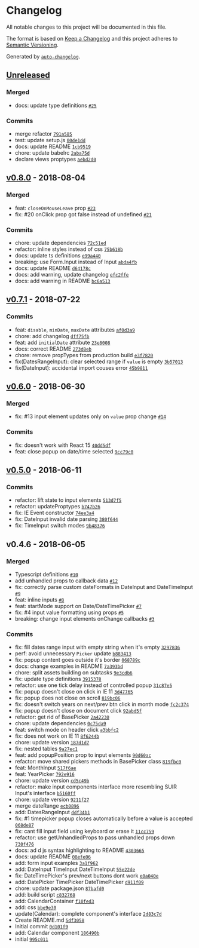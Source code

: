 # Changelog

All notable changes to this project will be documented in this file.

The format is based on [Keep a Changelog](http://keepachangelog.com/en/1.0.0/)
and this project adheres to [Semantic Versioning](http://semver.org/spec/v2.0.0.html).

Generated by [`auto-changelog`](https://github.com/CookPete/auto-changelog).

## [Unreleased](https://github.com/arfedulov/semantic-ui-calendar-react/compare/v0.8.0...HEAD)

### Merged

- docs: update type definitions [`#25`](https://github.com/arfedulov/semantic-ui-calendar-react/pull/25)

### Commits

- merge refactor [`791a585`](https://github.com/arfedulov/semantic-ui-calendar-react/commit/791a5858f12e6ac289894e95951af155136ccf5c)
- test: update setup.js [`00de1dd`](https://github.com/arfedulov/semantic-ui-calendar-react/commit/00de1dde13951d5268009e0a35857a02e3606d40)
- docs: update README [`1cb9519`](https://github.com/arfedulov/semantic-ui-calendar-react/commit/1cb9519e82ad93d50096e61088efc3b7e1b3fa00)
- chore: update babelrc [`2aba75d`](https://github.com/arfedulov/semantic-ui-calendar-react/commit/2aba75dc980ed46cd4fadb3e8fe0a900d5f8982b)
- declare views proptypes [`aebd2d0`](https://github.com/arfedulov/semantic-ui-calendar-react/commit/aebd2d076ea5e80a76b5bef98b6ce7b8a6d7662b)

## [v0.8.0](https://github.com/arfedulov/semantic-ui-calendar-react/compare/v0.7.1...v0.8.0) - 2018-08-04

### Merged

- feat: `closeOnMouseLeave` prop [`#23`](https://github.com/arfedulov/semantic-ui-calendar-react/pull/23)
- fix: #20 onClick prop got false instead of undefined [`#21`](https://github.com/arfedulov/semantic-ui-calendar-react/pull/21)

### Commits

- chore: update dependencies [`72c51ed`](https://github.com/arfedulov/semantic-ui-calendar-react/commit/72c51ed1fa27005eebed8c9c1b3aa0c3d901d122)
- refactor: inline styles instead of css [`75b618b`](https://github.com/arfedulov/semantic-ui-calendar-react/commit/75b618bd10b6a7c3dc1c590de60c19f30af3c1fa)
- docs: update ts definitions [`e99a440`](https://github.com/arfedulov/semantic-ui-calendar-react/commit/e99a4405a093f508b8bfc64ba8d12535c4a8cdf8)
- breaking: use Form.Input instead of Input [`abda4fb`](https://github.com/arfedulov/semantic-ui-calendar-react/commit/abda4fb9059dc68ec09da3072e3e1d86463d58b1)
- docs: update README [`d64178c`](https://github.com/arfedulov/semantic-ui-calendar-react/commit/d64178c965354675508cdc33fa180d218024616e)
- docs: add warning, update changelog [`efc2ffe`](https://github.com/arfedulov/semantic-ui-calendar-react/commit/efc2ffee59023008f93a398444cfe2a4553833dc)
- docs: add warning in README [`bc6a513`](https://github.com/arfedulov/semantic-ui-calendar-react/commit/bc6a513353b4423ee9dfa0c6b74fe47a4db955a1)

## [v0.7.1](https://github.com/arfedulov/semantic-ui-calendar-react/compare/v0.6.0...v0.7.1) - 2018-07-22

### Commits

- feat: `disable`, `minDate`, `maxDate` attributes [`af0d3a9`](https://github.com/arfedulov/semantic-ui-calendar-react/commit/af0d3a91933903f5fc82fee83e5a0499f44f544f)
- chore: add changelog [`dff75fb`](https://github.com/arfedulov/semantic-ui-calendar-react/commit/dff75fb49e82aedbf6a00d33b71f8d353a96f820)
- feat: add `initialDate` attribute [`23e8008`](https://github.com/arfedulov/semantic-ui-calendar-react/commit/23e800851716e0645451c99f2e0084937747a4c6)
- docs: correct README [`273d8eb`](https://github.com/arfedulov/semantic-ui-calendar-react/commit/273d8eb576e3664b5de7ebd837a53b78c0d9a86a)
- chore: remove propTypes from production build [`e3f7820`](https://github.com/arfedulov/semantic-ui-calendar-react/commit/e3f782017cafdf7b032054594d124ec45cab2343)
- fix(DatesRangeInput): clear selected range if `value` is empty [`3b57013`](https://github.com/arfedulov/semantic-ui-calendar-react/commit/3b57013f3f8bd56092c7612f965894f4efc5109e)
- fix(DateInput): accidental import couses error [`45b9811`](https://github.com/arfedulov/semantic-ui-calendar-react/commit/45b9811e6f780d4df4170bc0aca3ab3171f4539f)

## [v0.6.0](https://github.com/arfedulov/semantic-ui-calendar-react/compare/v0.5.0...v0.6.0) - 2018-06-30

### Merged

- fix: #13 input element updates only on `value` prop change [`#14`](https://github.com/arfedulov/semantic-ui-calendar-react/pull/14)

### Commits

- fix: doesn't work with React 15 [`40dd5df`](https://github.com/arfedulov/semantic-ui-calendar-react/commit/40dd5df41396c38f2edeb1493ff6c25748835f7e)
- feat: close popup on date/time selected [`9cc79c0`](https://github.com/arfedulov/semantic-ui-calendar-react/commit/9cc79c0c9802425f95828173a56d57160faabc4e)

## [v0.5.0](https://github.com/arfedulov/semantic-ui-calendar-react/compare/v0.4.6...v0.5.0) - 2018-06-11

### Commits

- refactor: lift state to input elements [`513d7f5`](https://github.com/arfedulov/semantic-ui-calendar-react/commit/513d7f53b03c683cb8b47515f90cd5490314719e)
- refactor: updateProptypes [`b747b26`](https://github.com/arfedulov/semantic-ui-calendar-react/commit/b747b26c3ec577f9562480d72a915ff0d6362769)
- fix: IE Event constructor [`74ee3a4`](https://github.com/arfedulov/semantic-ui-calendar-react/commit/74ee3a42d26ebb2ef5ade78fd69323de21b1c2de)
- fix: DateInput invalid date parsing [`380f644`](https://github.com/arfedulov/semantic-ui-calendar-react/commit/380f644b519d6e595e49f1a28c423ff819810773)
- fix: TimeInput switch modes [`9b48376`](https://github.com/arfedulov/semantic-ui-calendar-react/commit/9b48376d8a0ddcc456cfa31ab12628765b89986f)

## v0.4.6 - 2018-06-05

### Merged

- Typescript definitions [`#10`](https://github.com/arfedulov/semantic-ui-calendar-react/pull/10)
- add unhandled props to callback data [`#12`](https://github.com/arfedulov/semantic-ui-calendar-react/pull/12)
- fix: correctly parse custom dateFormats in DateInput and DateTimeInput [`#9`](https://github.com/arfedulov/semantic-ui-calendar-react/pull/9)
- feat: inline inputs [`#8`](https://github.com/arfedulov/semantic-ui-calendar-react/pull/8)
- feat: startMode support on Date/DateTimePicker [`#7`](https://github.com/arfedulov/semantic-ui-calendar-react/pull/7)
- fix: #4 input value formatting using props [`#5`](https://github.com/arfedulov/semantic-ui-calendar-react/pull/5)
- breaking: change input elements onChange callbacks [`#3`](https://github.com/arfedulov/semantic-ui-calendar-react/pull/3)

### Commits

- fix: fill dates range input with empty string when it's empty [`3297836`](https://github.com/arfedulov/semantic-ui-calendar-react/commit/3297836dcd77e95678ea8283503c384765bcff33)
- perf: avoid unnecessary `Picker` update [`b883413`](https://github.com/arfedulov/semantic-ui-calendar-react/commit/b8834139e5870d00db031093f057bf7f4ff14aeb)
- fix: popup content goes outside it's border [`068789c`](https://github.com/arfedulov/semantic-ui-calendar-react/commit/068789c4c00b01e21d3c64e8e2a023da39d6a3da)
- docs: change examples in README [`7a393bd`](https://github.com/arfedulov/semantic-ui-calendar-react/commit/7a393bd8893439582f7a6c08900602cc7ab16548)
- chore: split assets building on subtasks [`9e3cdb6`](https://github.com/arfedulov/semantic-ui-calendar-react/commit/9e3cdb6e4e77959aed25df318f62b628e2051171)
- fix: update type definitions [`3915378`](https://github.com/arfedulov/semantic-ui-calendar-react/commit/39153786771330a6cd4362723bcfc0c8be1b9787)
- refactor: use one tick delay instead of controlled popup [`31c87e5`](https://github.com/arfedulov/semantic-ui-calendar-react/commit/31c87e583396cc3ebd5b8ed3ea9fb89aec6e3300)
- fix: popup doesn't close on click in IE 11 [`3d47765`](https://github.com/arfedulov/semantic-ui-calendar-react/commit/3d4776518d2d96caef4880f745802f6544234a8e)
- fix: popup does not close  on scroll [`819bc06`](https://github.com/arfedulov/semantic-ui-calendar-react/commit/819bc06f337145763149ce113a88d84de567a44b)
- fix: doesn't switch years on next/prev btn click in month mode [`fc2c374`](https://github.com/arfedulov/semantic-ui-calendar-react/commit/fc2c374c04baca6072562e93e3960032e9acc2ba)
- fix: popup doesn't close on document click [`92abd5f`](https://github.com/arfedulov/semantic-ui-calendar-react/commit/92abd5f62ba28061a60d25089c73cd9e0b0b730a)
- refactor: get rid of BasePicker [`2a42230`](https://github.com/arfedulov/semantic-ui-calendar-react/commit/2a42230ce0e77953aafbbe61da9bd147ac25a92d)
- chore: update dependencies [`0c75da9`](https://github.com/arfedulov/semantic-ui-calendar-react/commit/0c75da901f4144408d176cd8b9e6ff8209adfc74)
- feat: switch mode on header click [`a3bbfc2`](https://github.com/arfedulov/semantic-ui-calendar-react/commit/a3bbfc24aa231c3bdc550feb481148ab91265a4c)
- fix: does not work on IE 11 [`8f6244b`](https://github.com/arfedulov/semantic-ui-calendar-react/commit/8f6244bdefa5cacbef686a218879ad8b91773577)
- chore: update version [`187d1d7`](https://github.com/arfedulov/semantic-ui-calendar-react/commit/187d1d70ff5239c9a84e986abfc07269542c0ab6)
- fix: nested tables [`9a27ec1`](https://github.com/arfedulov/semantic-ui-calendar-react/commit/9a27ec146a0bff0c10cfe525bc3b936dce2ec22a)
- feat: add popupPosition prop to input elements [`90d60ac`](https://github.com/arfedulov/semantic-ui-calendar-react/commit/90d60ac15b78bf763373192e5528656002c698b2)
- refactor: move shared pickers methods in BasePicker class [`819fbc0`](https://github.com/arfedulov/semantic-ui-calendar-react/commit/819fbc045a60778baeabd3c0b602cf0ca9da0881)
- feat: MonthInput [`517f6ae`](https://github.com/arfedulov/semantic-ui-calendar-react/commit/517f6aef0b1daed8219a3ea297e117036677b986)
- feat: YearPicker [`792e916`](https://github.com/arfedulov/semantic-ui-calendar-react/commit/792e91655a001e440b348d3514eae4798e8020f3)
- chore: update version [`cd5c49b`](https://github.com/arfedulov/semantic-ui-calendar-react/commit/cd5c49b386b955bca4cdad26f0efc2fa33657592)
- refactor: make input components interface more resembling SUIR Input's interface [`b5160ff`](https://github.com/arfedulov/semantic-ui-calendar-react/commit/b5160ffdae0d8667eea691f77490fdc74077b1a2)
- chore: update version [`9211f27`](https://github.com/arfedulov/semantic-ui-calendar-react/commit/9211f275af19ab4a26e942762bdb5b3fe8532157)
- merge dateRange [`ecb0896`](https://github.com/arfedulov/semantic-ui-calendar-react/commit/ecb0896b8044504d91932a0ca31649abbce2981c)
- add: DatesRangeInput [`ddf34b1`](https://github.com/arfedulov/semantic-ui-calendar-react/commit/ddf34b182ab8cf649ea77fd95005f5979e33ffda)
- fix: #1 timepicker popup closes automatically before a value is accepted [`068de87`](https://github.com/arfedulov/semantic-ui-calendar-react/commit/068de872cdb398ef0e7e5317b67caa8ccf8359f6)
- fix: cant fill input field using keyboard or erase it [`11cc759`](https://github.com/arfedulov/semantic-ui-calendar-react/commit/11cc759ad1d45fce290837322939fd14d52aa3b3)
- refactor: use getUnhandledProps to pass unhandled props down [`730f476`](https://github.com/arfedulov/semantic-ui-calendar-react/commit/730f476bd8fbbb5b8f7b711d14f02d8016bd524b)
- docs: ad d js syntax highlighting to README [`4303665`](https://github.com/arfedulov/semantic-ui-calendar-react/commit/430366526aa558d5921ee76c996d37211f626982)
- docs: update README [`08efe06`](https://github.com/arfedulov/semantic-ui-calendar-react/commit/08efe06dbfa1b1f41ccf50cfa1180f69206f128d)
- add: form input examples [`3a1f962`](https://github.com/arfedulov/semantic-ui-calendar-react/commit/3a1f962d0904f8439fde06b5d508e10d676916e9)
- add: DateInput TimeInput DateTimeInput [`55e22de`](https://github.com/arfedulov/semantic-ui-calendar-react/commit/55e22deaed3afd0aab81238b63d6c593ad105049)
- fix: DateTimePicker's prev/next buttons dont work [`e0a040e`](https://github.com/arfedulov/semantic-ui-calendar-react/commit/e0a040e7ecf7e907684e19f8d23d544b0ca88fdd)
- add: DatePicker TimePicker DateTimePicker [`d911f09`](https://github.com/arfedulov/semantic-ui-calendar-react/commit/d911f090f71e56a2c785404291cb85ce16379ef4)
- chore: update package.json [`87bafd0`](https://github.com/arfedulov/semantic-ui-calendar-react/commit/87bafd06b592dfd688389da1ab076f57aa4e7d78)
- add: build script [`c832768`](https://github.com/arfedulov/semantic-ui-calendar-react/commit/c83276876589b2ba96523f9284b3664c80f10e40)
- add: CalendarContainer [`f10fed3`](https://github.com/arfedulov/semantic-ui-calendar-react/commit/f10fed3f56ac5f6bdd73fc3b1e9940f37d1967c9)
- add: css [`bbe9e30`](https://github.com/arfedulov/semantic-ui-calendar-react/commit/bbe9e3011e0462acb0865352759e49fbf53838ac)
- update(Calendar): complete component's interface [`2d83c7d`](https://github.com/arfedulov/semantic-ui-calendar-react/commit/2d83c7dc2384d61efebb98555af722fb7152e86a)
- Create README.md [`5df3058`](https://github.com/arfedulov/semantic-ui-calendar-react/commit/5df3058b02b36e79d6f7b12eb8d3729a4b506341)
- Initial commit [`0d101f9`](https://github.com/arfedulov/semantic-ui-calendar-react/commit/0d101f97eef7df1630eb7839131ce962f945b8fc)
- add: Calendar component [`186490b`](https://github.com/arfedulov/semantic-ui-calendar-react/commit/186490b52febf12d65ba834e5945764eb3c17adf)
- initial [`995c011`](https://github.com/arfedulov/semantic-ui-calendar-react/commit/995c01189426ebc5db2ade83edfeb27745699bbe)
